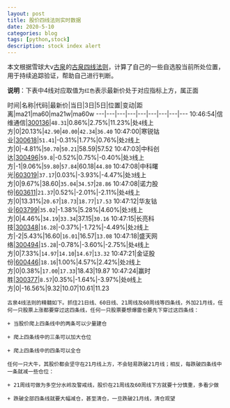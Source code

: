 ```yaml
---
layout: post
title: 股价四线法则实时数据
date: 2020-5-10
categories: blog
tags: [python,stock]
description: stock index alert
---
```



本文根据雪球大v[古泉](https://xueqiu.com/u/7148646888)的[古泉四线法则](https://xueqiu.com/7148646888/130498192)，计算了自己的一些自选股当前所处位置，用于持续追踪验证，帮助自己进行判断。

**说明**：下表中4线对应取值为`红色`表示最新价处于对应指标上方，属正面

时间|名称|代码|最新价|当日|3日|5日|位置|变动|距离|ma21|ma60|ma21w|ma60w
---|---|---|---|---|---|---|---|---
10:46:54|信维通信|[300136](https://xueqiu.com/S/SZ300136)|`48.31`|0.86%|2.75%|11.23%|处`4`线上方|0|20.13%|`42.90`|`40.00`|`42.34`|`36.40`
10:47:00|寒锐钴业|[300618](https://xueqiu.com/S/SZ300618)|`51.41`|-0.31%|1.77%|0.76%|处`2`线上方|0|-4.81%|`50.70`|`50.21`|58.59|57.52
10:47:03|中科创达|[300496](https://xueqiu.com/S/SZ300496)|`59.8`|-0.52%|0.75%|-0.40%|处`3`线上方|-1|9.06%|`59.80`|`57.84`|60.18|`44.80`
10:47:08|中科曙光|[603019](https://xueqiu.com/S/SH603019)|`37.17`|0.03%|-3.93%|-4.47%|处`3`线上方|0|9.67%|38.60|`35.04`|`34.57`|`28.86`
10:47:08|诺力股份|[603611](https://xueqiu.com/S/SH603611)|`21.37`|0.52%|-2.01%|-2.11%|处`4`线上方|0|13.31%|`20.67`|`18.73`|`18.77`|`17.53`
10:47:12|华友钴业|[603799](https://xueqiu.com/S/SH603799)|`35.02`|-1.38%|5.28%|4.60%|处`3`线上方|0|4.46%|`34.19`|`33.34`|37.15|`30.16`
10:47:15|长亮科技|[300348](https://xueqiu.com/S/SZ300348)|`16.28`|-0.37%|-1.72%|-4.49%|处`2`线上方|-2|5.43%|16.60|`16.01`|16.57|`13.08`
10:47:18|盛天网络|[300494](https://xueqiu.com/S/SZ300494)|`15.28`|-0.78%|-3.60%|-2.75%|处`4`线上方|0|7.33%|`14.97`|`14.10`|`14.67`|`13.32`
10:47:21|金证股份|[600446](https://xueqiu.com/S/SH600446)|`18.16`|1.00%|4.57%|2.42%|处`2`线上方|0|0.38%|`17.00`|`17.33`|18.43|19.87
10:47:24|赢时胜|[300377](https://xueqiu.com/S/SZ300377)|`8.57`|0.35%|-1.64%|-3.97%|处`0`线上方|0|-16.56%|9.32|10.07|10.61|11.23

```
古泉4线法则的精髓如下。抓住21日线、60日线、21周线及60周线等四条线，外加21月线，任何一只股票上涨都要穿过这四条线，任何一只股票要想爆雷也要先下穿过这四条线：

+ 当股价爬上四条线中的两条可以少量建仓

+ 爬上四条线中的三条可以加大仓位

+ 爬上四条线中的四条可以全仓

任何一只大牛，其股价都会坚守在21月线上方，不会轻易跌破21月线；相反，每跌破四条线中一条就减一些仓位：

+ 21周线可做为多空分水岭及警戒线，股价在21周线及60周线下方就要十分慎重，多看少做

+ 跌破全部四条线就要大幅减仓，甚至清仓，一旦跌破21月线，清仓观望
```